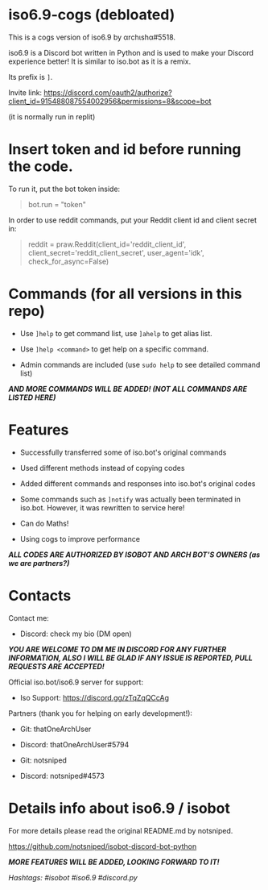 # iso6.9-cogs (debloated)
This is a cogs version of iso6.9 by αrchιshα#5518.

iso6.9 is a Discord bot written in Python and is used to make your Discord experience better! It is similar to iso.bot as it is a remix.

Its prefix is `]`. 

Invite link: https://discord.com/oauth2/authorize?client_id=915488087554002956&permissions=8&scope=bot

(it is normally run in replit)

# Insert token and id before running the code. 
To run it, put the bot token inside:

> bot.run = "token"

In order to use reddit commands, put your Reddit client id and client secret in:

> reddit = praw.Reddit(client_id='reddit_client_id',
                     client_secret='reddit_client_secret',
                     user_agent='idk', check_for_async=False)

# Commands (for all versions in this repo)
- Use `]help` to get command list, use `]ahelp` to get alias list.

- Use `]help <command>` to get help on a specific command.

- Admin commands are included (use `sudo help` to see detailed command list)

***AND MORE COMMANDS WILL BE ADDED! (NOT ALL COMMANDS ARE LISTED HERE)***

# Features
- Successfully transferred some of iso.bot's original commands

- Used different methods instead of copying codes

- Added different commands and responses into iso.bot's original codes

- Some commands such as `]notify` was actually been terminated in iso.bot. However, it was rewritten to service here!

- Can do Maths!

- Using cogs to improve performance

***ALL CODES ARE AUTHORIZED BY ISOBOT AND ARCH BOT'S OWNERS (as we are partners?)***

# Contacts
Contact me:
- Discord: check my bio (DM open)

***YOU ARE WELCOME TO DM ME IN DISCORD FOR ANY FURTHER INFORMATION, ALSO I WILL BE GLAD IF ANY ISSUE IS REPORTED, PULL REQUESTS ARE ACCEPTED!***

Official iso.bot/iso6.9 server for support:
- Iso Support: https://discord.gg/zTqZqQCcAg

Partners (thank you for helping on early development!): 

- Git: thatOneArchUser
- Discord: thatOneArchUser#5794

- Git: notsniped
- Discord: notsniped#4573

# Details info about iso6.9 / isobot
For more details please read the original README.md by notsniped.

https://github.com/notsniped/isobot-discord-bot-python

***MORE FEATURES WILL BE ADDED, LOOKING FORWARD TO IT!***

*Hashtags:*
*#isobot #iso6.9 #discord.py*
